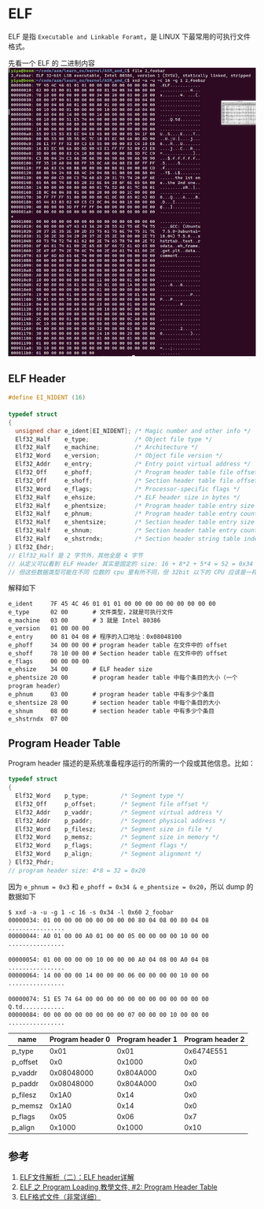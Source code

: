 # ELF

ELF 是指 `Executable and Linkable Foramt`，是 LINUX 下最常用的可执行文件格式。

先看一个 ELF 的 二进制内容
![看不到图是科学问题](https://raw.githubusercontent.com/yiyah/Picture_Material/master/20220610220554.png)

## ELF Header

```c
#define EI_NIDENT (16)

typedef struct
{
  unsigned char e_ident[EI_NIDENT]; /* Magic number and other info */
  Elf32_Half    e_type;             /* Object file type */
  Elf32_Half    e_machine;          /* Architecture */
  Elf32_Word    e_version;          /* Object file version */
  Elf32_Addr    e_entry;            /* Entry point virtual address */
  Elf32_Off     e_phoff;            /* Program header table file offset */
  Elf32_Off     e_shoff;            /* Section header table file offset */
  Elf32_Word    e_flags;            /* Processor-specific flags */
  Elf32_Half    e_ehsize;           /* ELF header size in bytes */
  Elf32_Half    e_phentsize;        /* Program header table entry size */
  Elf32_Half    e_phnum;            /* Program header table entry count */
  Elf32_Half    e_shentsize;        /* Section header table entry size */
  Elf32_Half    e_shnum;            /* Section header table entry count */
  Elf32_Half    e_shstrndx;         /* Section header string table index */
} Elf32_Ehdr;
// Elf32_Half 是 2 字节外，其他全是 4 字节
// 从定义可以看到 ELF Header 其实是固定的 size: 16 + 8*2 + 5*4 = 52 = 0x34 Bytes
// 但这些数据类型可能在不同 位数的 cpu 里有所不同，但 32bit 以下的 CPU 应该是一样的
```

解释如下

```shell
e_ident     7F 45 4C 46 01 01 01 00 00 00 00 00 00 00 00 00
e_type      02 00       # 文件类型，2就是可执行文件
e_machine   03 00       # 3 就是 Intel 80386
e_version   01 00 00 00
e_entry     00 81 04 08 # 程序的入口地址：0x08048100
e_phoff     34 00 00 00 # program header table 在文件中的 offset
e_shoff     78 10 00 00 # Section header table 在文件中的 offset
e_flags     00 00 00 00
e_ehsize    34 00       # ELF header size
e_phentsize 20 00       # program header table 中每个条目的大小（一个 program header）
e_phnum     03 00       # program header table 中有多少个条目
e_shentsize 28 00       # section header table 中每个条目的大小
e_shnum     08 00       # section header table 中有多少个条目
e_shstrndx  07 00
```

## Program Header Table

Program header 描述的是系统准备程序运行的所需的一个段或其他信息。比如：

```c
typedef struct
{
  Elf32_Word    p_type;         /* Segment type */
  Elf32_Off     p_offset;       /* Segment file offset */
  Elf32_Addr    p_vaddr;        /* Segment virtual address */
  Elf32_Addr    p_paddr;        /* Segment physical address */
  Elf32_Word    p_filesz;       /* Segment size in file */
  Elf32_Word    p_memsz;        /* Segment size in memory */
  Elf32_Word    p_flags;        /* Segment flags */
  Elf32_Word    p_align;        /* Segment alignment */
} Elf32_Phdr;
// program header size: 4*8 = 32 = 0x20
```

因为 `e_phnum = 0x3` 和 `e_phoff = 0x34 & e_phentsize = 0x20`，所以 dump 的数据如下

```shell
$ xxd -a -u -g 1 -c 16 -s 0x34 -l 0x60 2_foobar 
00000034: 01 00 00 00 00 00 00 00 00 80 04 08 00 80 04 08  ................
00000044: A0 01 00 00 A0 01 00 00 05 00 00 00 00 10 00 00  ................

00000054: 01 00 00 00 00 10 00 00 00 A0 04 08 00 A0 04 08  ................
00000064: 14 00 00 00 14 00 00 00 06 00 00 00 00 10 00 00  ................

00000074: 51 E5 74 64 00 00 00 00 00 00 00 00 00 00 00 00  Q.td............
00000084: 00 00 00 00 00 00 00 00 07 00 00 00 10 00 00 00  ................
```

|name|Program header 0|Program header 1|Program header 2|
|-|-|-|-|
|p_type  |0x01      |0x01     |0x6474E551|
|p_offset|0x0       |0x1000   |0x0|
|p_vaddr |0x08048000|0x804A000|0x0|
|p_paddr |0x08048000|0x804A000|0x0|
|p_filesz|0x1A0     |0x14     |0x0|
|p_memsz |0x1A0     |0x14     |0x0|
|p_flags |0x05      |0x06     |0x7|
|p_align |0x1000    |0x1000   |0x10|

## 参考

1. [ELF文件解析（二）：ELF header详解](https://www.cnblogs.com/jiqingwu/p/elf_explore_2.html)
2. [ELF 之 Program Loading 教學文件, #2: Program Header Table](https://www.jollen.org/blog/2007/03/elf_program_loading_2_pht.html)
3. [ELF格式文件（非常详细）](https://blog.csdn.net/weixin_44316996/article/details/107396385)
